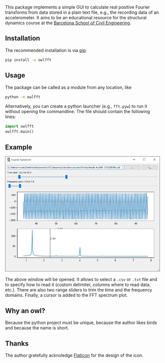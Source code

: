 This package implements a simple GUI to calculate real positive Fourier transforms from data stored in a plain text file, e.g., the recording data of an accelerometer. It aims to be an educational resource for the structural dynamics course at the [Barcelona School of Civil Engineering](https://camins.upc.edu/en).

## Installation
The recommended installation is via [pip](https://pypi.org/project/owlfft/):
```sh
pip install -u owlfft
```

## Usage
The package can be called as a module from any location, like
```sh
python -m owlfft
```

Alternatively, you can create a python launcher (e.g., `fft.pyw`) to run it without opening the commandline. The file should contain the following lines:
```py
import owlfft
owlfft.main()
```

## Example
![](https://github.com/miguelmaso/dynamics/raw/main/tools/docs/main_window.png)

The above window will be opened. It allows to select a `.csv` or `.txt` file and to specify how to read it (custom delimiter, columns where to read data, etc.). There are also two range sliders to trim the time and the frequency domains. Finally, a cursor is added to the FFT spectrum plot.

## Why an owl?
Because the python project must be unique, because the author likes birds and because the name is short.

## Thanks
The author gratefully acknoledge [Flaticon](https://www.flaticon.com/free-icons/owl) for the design of the icon.
